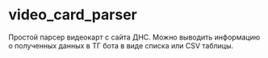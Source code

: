 # video_card_parser
Простой парсер видеокарт с сайта ДНС.
Можно выводить информацию о полученных данных в ТГ бота в виде списка или CSV таблицы.
